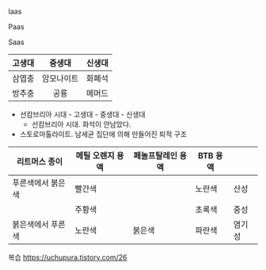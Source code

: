 Iaas

Paas

Saas

| 고생대 |   중생대   | 신생대 |
| :----: | :--------: | :----: |
| 삼엽충 | 암모나이트 | 화폐석 |
| 방추충 |    공룡    | 메머드 |

- 선캄브리아 시대 - 고생대 - 중생대 - 신생대
  - 선캄브리아 시대. 화석이 안남았다.
- 스토로마톨라이트. 남세균 집단에 의해 만들어진 퇴적 구조

| 리트머스 종이     | 메틸 오렌지 용액 | 페놀프탈레인 용액 | BTB 용액 |        |
| ----------------- | ---------------- | ----------------- | -------- | ------ |
| 푸른색에서 붉은색 | 빨간색           |                   | 노란색   | 산성   |
|                   | 주황색           |                   | 초록색   | 중성   |
| 붉은색에서 푸른색 | 노란색           | 붉은색            | 파란색   | 염기성 |

복습 
https://uchupura.tistory.com/26

